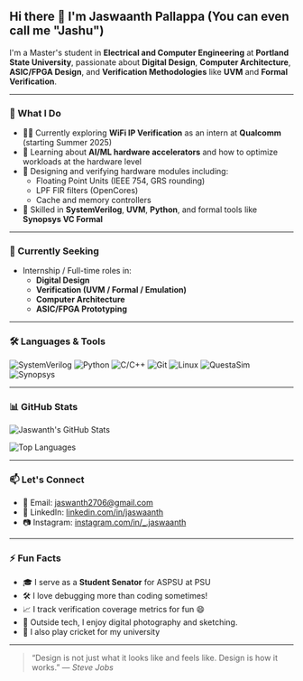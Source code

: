 ## Hi there 👋 I'm Jaswaanth Pallappa (You can even call me "Jashu")

I'm a Master's student in **Electrical and Computer Engineering** at **Portland State University**, passionate about **Digital Design**, **Computer Architecture**, **ASIC/FPGA Design**, and **Verification Methodologies** like **UVM** and **Formal Verification**.

---

### 🚀 What I Do

- 👨‍💻 Currently exploring **WiFi IP Verification** as an intern at **Qualcomm** (starting Summer 2025)
- 🧠 Learning about **AI/ML hardware accelerators** and how to optimize workloads at the hardware level
- 🧪 Designing and verifying hardware modules including:
  - Floating Point Units (IEEE 754, GRS rounding)
  - LPF FIR filters (OpenCores)
  - Cache and memory controllers
- 🔧 Skilled in **SystemVerilog**, **UVM**, **Python**, and formal tools like **Synopsys VC Formal**

---


### 💼 Currently Seeking

- Internship / Full-time roles in:
  - **Digital Design**
  - **Verification (UVM / Formal / Emulation)**
  - **Computer Architecture**
  - **ASIC/FPGA Prototyping**

---

### 🛠️ Languages & Tools

![SystemVerilog](https://img.shields.io/badge/SystemVerilog-%23000000.svg?style=flat&logo=verilog&logoColor=white)
![Python](https://img.shields.io/badge/Python-%2314354C.svg?style=flat&logo=python&logoColor=white)
![C/C++](https://img.shields.io/badge/C/C++-%2300599C.svg?style=flat&logo=cplusplus&logoColor=white)
![Git](https://img.shields.io/badge/Git-%23F05033.svg?style=flat&logo=git&logoColor=white)
![Linux](https://img.shields.io/badge/Linux-%23FCC624.svg?style=flat&logo=linux&logoColor=black)
![QuestaSim](https://img.shields.io/badge/QuestaSim-%23000000.svg?style=flat)
![Synopsys](https://img.shields.io/badge/Synopsys-Formal-%23000000?style=flat)

---

### 📊 GitHub Stats

![Jaswanth's GitHub Stats](https://github-readme-stats.vercel.app/api?username=J-A-S-H-U&show_icons=true&theme=radical)

![Top Languages](https://github-readme-stats.vercel.app/api/top-langs/?username=J-A-S-H-U&layout=compact&theme=radical)

---

### 📫 Let's Connect

- 📧 Email: [jaswanth2706@gmail.com](mailto:jaswanth2706@gmail.com)
- 🔗 LinkedIn: [linkedin.com/in/jaswaanth](https://www.linkedin.com/in/jaswaanth/)
- 📷 Instagram: [instagram.com/in/_.jaswaanth](https://www.instagram.com/_.jaswaanth)

---

### ⚡ Fun Facts

- 🎓 I serve as a **Student Senator** for ASPSU at PSU
- 🛠️ I love debugging more than coding sometimes!
- 📈 I track verification coverage metrics for fun 😄
- 📸 Outside tech, I enjoy digital photography and sketching.
- 🏏 I also play cricket for my university

---

> “Design is not just what it looks like and feels like. Design is how it works.” — *Steve Jobs*

